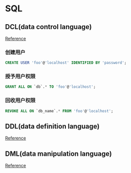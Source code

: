 # SQL

## DCL(data control language)

[Reference](https://dev.mysql.com/doc/refman/8.4/en/account-management-statements.html)

### 创建用户

```sql
CREATE USER 'foo'@'localhost' IDENTIFIED BY 'password';
```

### 授予用户权限

```sql
GRANT ALL ON `db`.* TO 'foo'@'localhost';
```

### 回收用户权限

```sql
REVOKE ALL ON `db_name`.* FROM 'foo'@'localhost';
```

## DDL(data definition language)

[Reference](https://dev.mysql.com/doc/refman/8.4/en/sql-data-definition-statements.html)


## DML(data manipulation language)

[Reference](https://dev.mysql.com/doc/refman/8.4/en/sql-data-manipulation-statements.html)
